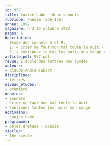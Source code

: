 ```yaml
---
id: 957
title: Louise Labé – deux sonnets 
rubrique: Poésie [2de-1re]
annee: 1992
magazine: n°3 15 octobre 1992
pages: 6
description: 
  Étude des sonnets 5 et 9.
  1. « Crier me faut mon mal toute la nuit »
  2. « Continuez toutes les nuits mon songe »
article_pdf: 957.pdf
revue: L’école des lettres des lycées
auteurs:
- Claude-André Tabart
disciplines:
- lettres
niveau_etudes:
- première
oeuvres:
- Sonnets
- Crier me faut mon mal toute la nuit
- Continuez toutes les nuits mon songe
ecrivains:
- Louise Labé
programmes:
- objet d’étude - poésie
siecles:
- 16e siècle
---
```

